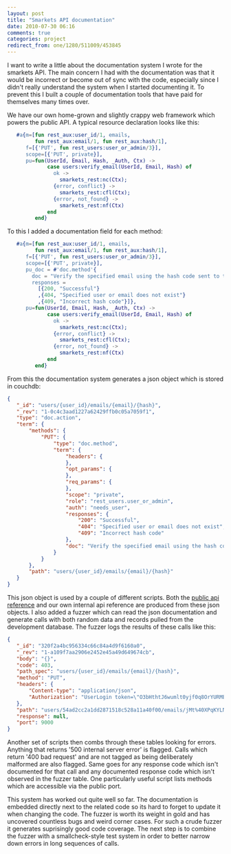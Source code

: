 ```yaml
---
layout: post
title: "Smarkets API documentation"
date: 2010-07-30 06:16
comments: true
categories: project
redirect_from: one/1280/511009/453845
---
```


I want to write a little about the documentation system I wrote for the smarkets API. The main concern I had with the documentation was that it would be incorrect or become out of sync with the code, especially since I didn't really understand the system when I started documenting it. To prevent this I built a couple of documentation tools that have paid for themselves many times over.

<!--more-->

We have our own home-grown and slightly crappy web framework which powers the public API. A typical resource declaration looks like this:

``` erlang
   #a{m=[fun rest_aux:user_id/1, emails,
         fun rest_aux:email/1, fun rest_aux:hash/1],
      f=[{'PUT', fun rest_users:user_or_admin/3}],
      scope=[{'PUT', private}],
      pu=fun(UserId, Email, Hash, _Auth, Ctx) ->
             case users:verify_email(UserId, Email, Hash) of
               ok ->
                 smarkets_rest:nc(Ctx);
               {error, conflict} ->
                 smarkets_rest:cfl(Ctx);
               {error, not_found} ->
                 smarkets_rest:nf(Ctx)
             end
         end}
```

To this I added a documentation field for each method:

``` erlang
   #a{m=[fun rest_aux:user_id/1, emails,
         fun rest_aux:email/1, fun rest_aux:hash/1],
      f=[{'PUT', fun rest_users:user_or_admin/3}],
      scope=[{'PUT', private}],
      pu_doc = #'doc.method'{
        doc = "Verify the specified email using the hash code sent to the user",
        responses =
          [{200, "Successful"}
          ,{404, "Specified user or email does not exist"}
          ,{409, "Incorrect hash code"}]},
      pu=fun(UserId, Email, Hash, _Auth, Ctx) ->
             case users:verify_email(UserId, Email, Hash) of
               ok ->
                 smarkets_rest:nc(Ctx);
               {error, conflict} ->
                 smarkets_rest:cfl(Ctx);
               {error, not_found} ->
                 smarkets_rest:nf(Ctx)
             end
         end}
```

From this the documentation system generates a json object which is stored in couchdb:

``` json
{
   "_id": "users/{user_id}/emails/{email}/{hash}",
   "_rev": "1-0c4c3aad1227a62429ffb0c05a7059f1",
   "type": "doc.action",
   "term": {
       "methods": {
           "PUT": {
               "type": "doc.method",
               "term": {
                   "headers": {
                   },
                   "opt_params": {
                   },
                   "req_params": {
                   },
                   "scope": "private",
                   "role": "rest_users.user_or_admin",
                   "auth": "needs_user",
                   "responses": {
                       "200": "Successful",
                       "404": "Specified user or email does not exist",
                       "409": "Incorrect hash code"
                   },
                   "doc": "Verify the specified email using the hash code sent to the user"
               }
           }
       },
       "path": "users/{user_id}/emails/{email}/{hash}"
   }
}
```

This json object is used by a couple of different scripts. Both the [public api reference](http://smarkets.com/api/documentation/) and our own internal api reference are produced from these json objects. I also added a fuzzer which can read the json documentation and generate calls with both random data and records pulled from the development database. The fuzzer logs the results of these calls like this:

``` json
{
   "_id": "320f2a4bc956334c66c84a4d9f6160a0",
   "_rev": "1-a109f7aa2906e2452e45a49d649674cb",
   "body": "{}",
   "code": 403,
   "path_spec": "users/{user_id}/emails/{email}/{hash}",
   "method": "PUT",
   "headers": {
       "Content-type": "application/json",
       "Authorization": "UserLogin token=\"O3bHthtJ6wumlt0yjf0q8OrYURMBKiRbfNRmhfGLJNCXhcXkSrzyPVzm47MoWD_lt6UdOJlA8wf1AWY~\""
   },
   "path": "users/54ad2cc2a1dd2871518c528a11a40f00/emails/jMt%40XPqKYLNx/50584d82c756b2e4a53c8695553ae34a",
   "response": null,
   "port": 9000
}
```

Another set of scripts then combs through these tables looking for errors. Anything that returns '500 internal server error' is flagged. Calls which return '400 bad request' and are not tagged as being deliberately malformed are also flagged. Same goes for any response code which isn't documented for that call and any documented response code which isn't observed in the fuzzer table. One particularly useful script lists methods which are accessible via the public port.

This system has worked out quite well so far. The documentation is embedded directly next to the related code so its hard to forget to update it when changing the code. The fuzzer is worth its weight in gold and has uncovered countless bugs and weird corner cases. For such a crude fuzzer it generates suprisingly good code coverage. The next step is to combine the fuzzer with a smallcheck-style test system in order to better narrow down errors in long sequences of calls.
